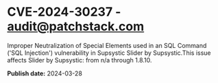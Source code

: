 # CVE-2024-30237 - audit@patchstack.com

Improper Neutralization of Special Elements used in an SQL Command ('SQL Injection') vulnerability in Supsystic Slider by Supsystic.This issue affects Slider by Supsystic: from n/a through 1.8.10.



**Publish date:** 2024-03-28
